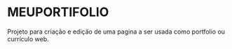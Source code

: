 # MEUPORTIFOLIO
Projeto para criação e edição de uma pagina a ser usada como portfolio ou currículo web.
